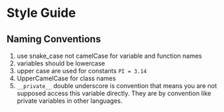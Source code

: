 # Style Guide

## Naming Conventions

1. use snake_case not camelCase for variable and function names
1. variables should be lowercase
1. upper case are used for constants `PI = 3.14`
1. UpperCamelCase for class names
1. `__private__`  double underscore is convention that means you are not supposed access this variable directly. They are by convention like private variables in other languages. 
